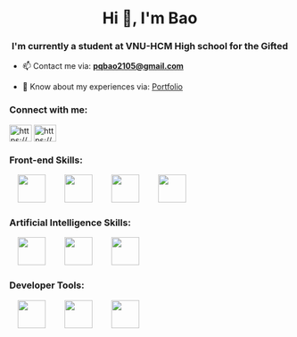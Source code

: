 <h1 align="center">Hi 👋, I'm Bao</h1>
<h3 align="center">I'm currently a student at VNU-HCM High school for the Gifted</h3>

- 📫 Contact me via: **pqbao2105@gmail.com**

- 📄 Know about my experiences via: [Portfolio](https://sites.google.com/view/baos-portfolio/home)

<h3 align="left">Connect with me:</h3>
<p align="left">
<a href="https://www.linkedin.com/in/phamquocbao/" target="blank"><img align="center" src="https://raw.githubusercontent.com/rahuldkjain/github-profile-readme-generator/master/src/images/icons/Social/linked-in-alt.svg" alt="https://www.linkedin.com/in/phamquocbao/" height="30" width="40" /></a>
<a href="https://www.facebook.com/profile.php?id=100035521181531" target="blank"><img align="center" src="https://raw.githubusercontent.com/rahuldkjain/github-profile-readme-generator/master/src/images/icons/Social/facebook.svg" alt="https://www.facebook.com/profile.php?id=100035521181531" height="30" width="40" /></a>
</p>
<h3 align="left">Front-end Skills:</h3>
<p align="left">
  <a target="blank"><img src="https://cdn.jsdelivr.net/gh/devicons/devicon@latest/icons/html5/html5-original.svg" width="50" height="50" hspace="15"/> </a>
  <a target="blank"><img src="https://cdn.jsdelivr.net/gh/devicons/devicon@latest/icons/css3/css3-original.svg" width="50" height="50" hspace="15"/> </a>
  <a target="blank"><img src="https://cdn.jsdelivr.net/gh/devicons/devicon@latest/icons/javascript/javascript-original.svg" width="50" height="50" hspace="15"/> </a>
  <a target="blank"><img src="https://cdn.jsdelivr.net/gh/devicons/devicon@latest/icons/typescript/typescript-original.svg" width="50" height="50" hspace="15"/> </a>
</p>
<h3 align="left">Artificial Intelligence Skills:</h3>

<p align="left">
  <a target="blank"><img src="https://cdn.jsdelivr.net/gh/devicons/devicon@latest/icons/python/python-original.svg" width="50" height="50" hspace="15"/></a>
  <a target="blank"><img src="https://cdn.jsdelivr.net/gh/devicons/devicon@latest/icons/tensorflow/tensorflow-original.svg" width="50" height="50" hspace="15"/> </a>
  <a target="blank"><img src="https://cdn.jsdelivr.net/gh/devicons/devicon@latest/icons/streamlit/streamlit-original.svg" width="50" height="50" hspace="15"/> </a>
</p>

<h3 align="left"> Developer Tools:</h3>
<p align="left"> 
  <a target="blank"><img src="https://cdn.jsdelivr.net/gh/devicons/devicon@latest/icons/git/git-original.svg" width="50" height="50" hspace="15"/></a>
  <a target="blank"><img src="https://cdn.jsdelivr.net/gh/devicons/devicon@latest/icons/vscode/vscode-original.svg" width="50" height="50" hspace="15"/></a>
  <a target="blank"><img src="https://cdn.jsdelivr.net/gh/devicons/devicon@latest/icons/pycharm/pycharm-original.svg" width="50" height="50" hspace="15"/></a>
</p>
